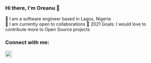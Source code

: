 ### Hi there, I'm Oreanu 👋

🔭 I am a software engineer based in Lagos, Nigeria <br/>
👯 I am currently open to collaborations 
🥅 2021 Goals: I would love to contribute more to Open Source projects

### Connect with me:

[<img align="left" alt="Oreanu | Twitter" width="22px" src="https://cdn.jsdelivr.net/npm/simple-icons@v3/icons/twitter.svg" />](twitter.com/its_oreanu)

